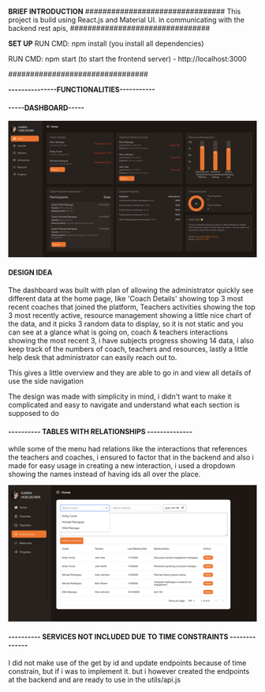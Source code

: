 **BRIEF INTRODUCTION** 
################################
This project is build using React.js and Material UI. in communicating with the backend rest apis,
################################

**SET UP**
RUN CMD: 
npm install  (you install all dependencies)

RUN CMD: 
npm start (to start the frontend server) - http://localhost:3000

################################

**---------------FUNCTIONALITIES-----------**


#### -----DASHBOARD----- 
![Dashboard](./src/assets/images/readme_imgs/dashboard.png)


#### DESIGN IDEA 
The dashboard was built with plan of allowing the administrator quickly see different data at the home page, like 'Coach Details' showing 
top 3 most recent coaches that joined the platform, Teachers activities showing the top 3 most recently active, resource management showing a little
nice chart of the data, and it picks 3 random data to display, so it is not static and you can see at a glance what is going on, 
coach & teachers interactions showing the most recent 3, i have subjects progress showing 14 data, i also keep track of the numbers of coach, teachers and resources, lastly a little help desk that administrator can easily reach out to. 

This gives a little overview and they are able to go in and view all details of use the side navigation

The design was made with simplicity in mind, i didn't want to make it complicated and easy to navigate and understand what each section is supposed to do

####   ---------- TABLES WITH RELATIONSHIPS --------------

while some of the menu had relations like the interactions that references the teachers and coaches, i ensured to factor that in the backend and also 
i made for easy usage in creating a new interaction, i used a dropdown showing the names instead of having ids all over the place.


![Interaction](./src/assets/images/readme_imgs/interactions.png)

####   ---------- SERVICES NOT INCLUDED DUE TO TIME CONSTRAINTS --------------

I did not make use of the get by id and update endpoints because of time constrain, but if i was to implement it. 
but i however created the endpoints at the backend and are ready to use in the utils/api.js